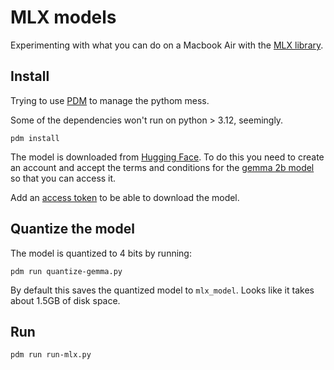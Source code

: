 # MLX models

Experimenting with what you can do on a Macbook Air with the [MLX library](https://github.com/ml-explore/mlx).

## Install

Trying to use [PDM](https://pdm-project.org/en/latest/) to manage the pythom mess.

Some of the dependencies won't run on python > 3.12, seemingly.

`pdm install`

The model is downloaded from [Hugging Face](https://huggingface.co). To do this you need to create an account and accept the terms and conditions for the [gemma 2b model](https://huggingface.co/google/gemma-2-2b-it) so that you can access it. 

Add an [access token](https://huggingface.co/docs/hub/en/security-tokens) to be able to download the model.

## Quantize the model

The model is quantized to 4 bits by running:

`pdm run quantize-gemma.py`

By default this saves the quantized model to `mlx_model`. Looks like it takes about 1.5GB of disk space.

## Run

`pdm run run-mlx.py`
